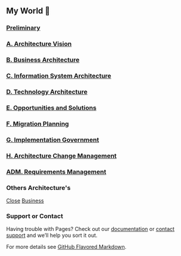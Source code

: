 



## My World :wave:





### [Preliminary](pre.html)

### [A. Architecture Vision](vision.html)

### [B. Business Architecture](bus.html)

### [C. Information System Architecture](info.html)

### [D. Technology Architecture](tech.html)

### [E. Opportunities and Solutions](oppo.html)

### [F. Migration Planning](mig.html)

### [G. Implementation Government](gover.html)

### [H. Architecture Change Management](change.html)

### [ADM. Requirements Management](req.html)













### Others Architecture's
[Close](#) [Business](#)

### Support or Contact

Having trouble with Pages? Check out our [documentation](https://docs.github.com/categories/github-pages-basics/) or [contact support](https://github.com/contact) and we’ll help you sort it out.

For more details see [GitHub Flavored Markdown](https://guides.github.com/features/mastering-markdown/).
